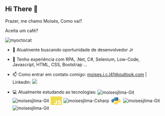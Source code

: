 
## Hi There 👋

Prazer, me chamo Moisés, Como vai?

Aceita um café?

<img src="https://octocat-generator-assets.githubusercontent.com/my-octocat-1621733581579.png" width="200px" height="220px" alt="myoctocat">


- 🔭 Atualmente buscando oportunidade de desenvolvedor Jr
- 🌱 Tenho experiência com RPA, .Net, C#, Selenium, Low-Code, Javascript, HTML, CSS, Bootstrap ...
- 📫 Como entrar em contato comigo: moises.j.c.l41@outlook.com | Linkedin: <a href="https://www.linkedin.com/in/moisesjlima/" target="_blank"><img src="https://img.shields.io/badge/LinkedIn-%230077B5?style=for-the-badge&logo=linkedin&logoColor=white" width="80px"></a> 

- 💻 Atualmente estudando as tecnologias: <img align="center" alt="moisesjlima-Git" height="28" width="38" src="https://cdn.jsdelivr.net/gh/devicons/devicon/icons/html5/html5-original.svg" /> <img align="center" alt="moisesjlima-Git" height="28" width="38" src="https://cdn.jsdelivr.net/gh/devicons/devicon/icons/css3/css3-original.svg" /> <img align="center" alt="moisesjlima-Js" height="28" width="38" src="https://raw.githubusercontent.com/devicons/devicon/master/icons/javascript/javascript-plain.svg"> <img align="center" alt="moisesjlima-Csharp" height="28" width="38" src="https://cdn.jsdelivr.net/gh/devicons/devicon/icons/csharp/csharp-original.svg"> <img align="center" alt="moisesjlima-Python" height="28" width="38" src="https://raw.githubusercontent.com/devicons/devicon/master/icons/python/python-original.svg"> <img align="center" alt="moisesjlima-Git" height="28" width="38" src="https://cdn.jsdelivr.net/gh/devicons/devicon/icons/git/git-original.svg" /> <img align="center" alt="moisesjlima-Git" height="28" width="38" src="https://cdn.jsdelivr.net/gh/devicons/devicon/icons/react/react-original.svg" />
